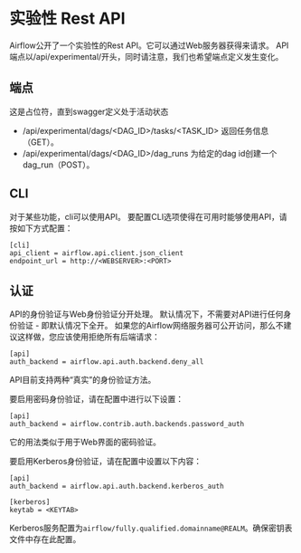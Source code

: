 # 实验性 Rest API
Airflow公开了一个实验性的Rest API。它可以通过Web服务器获得来请求。 API端点以/api/experimental/开头，同时请注意，我们也希望端点定义发生变化。

## 端点

这是占位符，直到swagger定义处于活动状态

* /api/experimental/dags/<DAG_ID>/tasks/<TASK_ID> 返回任务信息（GET）。
* /api/experimental/dags/<DAG_ID>/dag_runs 为给定的dag id创建一个dag_run（POST）。

## CLI

对于某些功能，cli可以使用API​​。 要配置CLI选项使得在可用时能够使用API​​，请按如下方式配置：

```
[cli]
api_client = airflow.api.client.json_client
endpoint_url = http://<WEBSERVER>:<PORT>
```

## 认证

API的身份验证与Web身份验证分开处理。 默认情况下，不需要对API进行任何身份验证 - 即默认情况下全开。 如果您的Airflow网络服务器可公开访问，那么不建议这样做，您应该使用拒绝所有后端请求：
```
[api]
auth_backend = airflow.api.auth.backend.deny_all
```

API目前支持两种“真实”的身份验证方法。

要启用密码身份验证，请在配置中进行以下设置：
```
[api]
auth_backend = airflow.contrib.auth.backends.password_auth
```

它的用法类似于用于Web界面的密码验证。

要启用Kerberos身份验证，请在配置中设置以下内容：
```
[api]
auth_backend = airflow.api.auth.backend.kerberos_auth

[kerberos]
keytab = <KEYTAB>
```

Kerberos服务配置为`airflow/fully.qualified.domainname@REALM`。确保密钥表文件中存在此配置。
